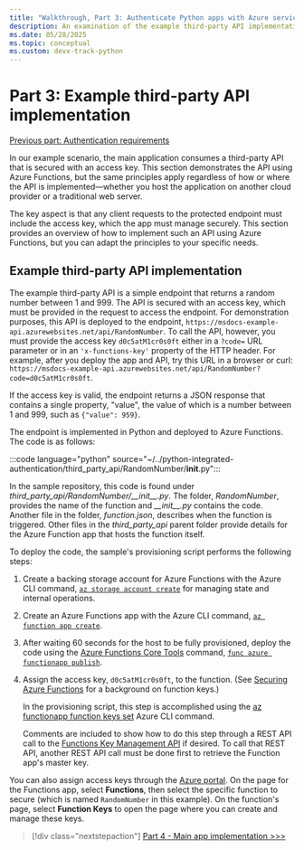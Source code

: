```yaml
---
title: "Walkthrough, Part 3: Authenticate Python apps with Azure services"
description: An examination of the example third-party API implementation using Azure Functions and how the endpoint is secured with an access key.
ms.date: 05/28/2025
ms.topic: conceptual
ms.custom: devx-track-python
---
```


# Part 3: Example third-party API implementation

[Previous part: Authentication requirements](walkthrough-tutorial-authentication-02.md)

In our example scenario, the main application consumes a third-party API that is secured with an access key. This section demonstrates the API using Azure Functions, but the same principles apply regardless of how or where the API is implemented—whether you host the application on another cloud provider or a traditional web server.

The key aspect is that any client requests to the protected endpoint must include the access key, which the app must manage securely. This section provides an overview of how to implement such an API using Azure Functions, but you can adapt the principles to your specific needs.

## Example third-party API implementation

The example third-party API is a simple endpoint that returns a random number between 1 and 999. The API is secured with an access key, which must be provided in the request to access the endpoint. For demonstration purposes, this API is deployed to the endpoint, `https://msdocs-example-api.azurewebsites.net/api/RandomNumber`. To call the API, however, you must provide the access key `d0c5atM1cr0s0ft` either in a `?code=` URL parameter or in an `'x-functions-key'` property of the HTTP header. For example, after you deploy the app and API, try this URL in  a browser or curl: `https://msdocs-example-api.azurewebsites.net/api/RandomNumber?code=d0c5atM1cr0s0ft`.

If the access key is valid, the endpoint returns a JSON response that contains a single property, "value", the value of which is a number between 1 and 999, such as `{"value": 959}`.

The endpoint is implemented in Python and deployed to Azure Functions. The code is as follows:

:::code language="python" source="~/../python-integrated-authentication/third_party_api/RandomNumber/__init__.py":::

In the sample repository, this code is found under *third_party_api/RandomNumber/\_\_init\_\_.py*. The folder, *RandomNumber*, provides the name of the function and *\_\_init\_\_.py* contains the code. Another file in the folder, *function.json*, describes when the function is triggered. Other files in the *third_party_api* parent folder provide details for the Azure Function app that hosts the function itself.

To deploy the code, the sample's provisioning script performs the following steps:

1. Create a backing storage account for Azure Functions with the Azure CLI command, [`az storage account create`](/cli/azure/storage/account#az-storage-account-create) for managing state and internal operations.

1. Create an Azure Functions app with the Azure CLI command, [`az function app create`](/cli/azure/functionapp#az-functionapp-create).

1. After waiting 60 seconds for the host to be fully provisioned, deploy the code using the [Azure Functions Core Tools](/azure/azure-functions/functions-run-local?tabs=linux%2Ccsharp%2Cbash) command, [`func azure functionapp publish`](/azure/azure-functions/functions-run-local?tabs=linux%2Ccsharp%2Cbash#project-file-deployment).

1. Assign the access key, `d0c5atM1cr0s0ft`, to the function. (See [Securing Azure Functions](/azure/azure-functions/security-concepts) for a background on function keys.)

    In the provisioning script, this step is accomplished using the [az functionapp function keys set](/cli/azure/functionapp/function/keys#az-functionapp-function-keys-set) Azure CLI command.

    Comments are included to show how to do this step through a REST API call to the [Functions Key Management API](https://github.com/Azure/azure-functions-host/wiki/Key-management-API) if desired. To call that REST API, another REST API call must be done first to retrieve the Function app's master key.

You can also assign access keys through the [Azure portal](https://portal.azure.com). On the page for the Functions app, select **Functions**, then select the specific function to secure (which is named `RandomNumber` in this example). On the function's page, select **Function Keys** to open the page where you can create and manage these keys.

> [!div class="nextstepaction"]
> [Part 4 - Main app implementation >>>](walkthrough-tutorial-authentication-04.md)
